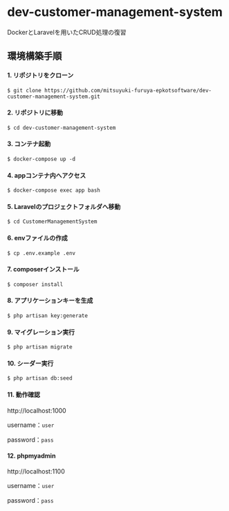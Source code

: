 # dev-customer-management-system
DockerとLaravelを用いたCRUD処理の復習

## 環境構築手順
#### 1. リポジトリをクローン
```shell
$ git clone https://github.com/mitsuyuki-furuya-epkotsoftware/dev-customer-management-system.git
```
#### 2. リポジトリに移動
```shell
$ cd dev-customer-management-system
```
#### 3. コンテナ起動
```shell
$ docker-compose up -d
```

#### 4. appコンテナ内へアクセス
```shell
$ docker-compose exec app bash
```
#### 5. Laravelのプロジェクトフォルダへ移動
```shell
$ cd CustomerManagementSystem
```

#### 6. envファイルの作成
```shell
$ cp .env.example .env
```

#### 7. composerインストール
```shell
$ composer install
```

#### 8. アプリケーションキーを生成
```shell
$ php artisan key:generate
```

#### 9. マイグレーション実行
```shell
$ php artisan migrate
```

#### 10. シーダー実行
```shell
$ php artisan db:seed
```

#### 11. 動作確認
http://localhost:1000

username：`user`

password：`pass`

#### 12. phpmyadmin
http://localhost:1100

username：`user`

password：`pass`